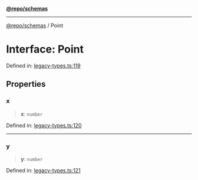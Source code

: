 [**@repo/schemas**](../README.md)

***

[@repo/schemas](../globals.md) / Point

# Interface: Point

Defined in: [legacy-types.ts:119](https://github.com/alexqguo/drinking-board-game-v3/blob/ec7abd0ff51ebbb80af13ca3c5b158ba2e0616aa/packages/schemas/src/legacy-types.ts#L119)

## Properties

### x

> **x**: `number`

Defined in: [legacy-types.ts:120](https://github.com/alexqguo/drinking-board-game-v3/blob/ec7abd0ff51ebbb80af13ca3c5b158ba2e0616aa/packages/schemas/src/legacy-types.ts#L120)

***

### y

> **y**: `number`

Defined in: [legacy-types.ts:121](https://github.com/alexqguo/drinking-board-game-v3/blob/ec7abd0ff51ebbb80af13ca3c5b158ba2e0616aa/packages/schemas/src/legacy-types.ts#L121)
